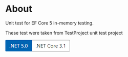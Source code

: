 ﻿# About

Unit test for EF Core 5 in-memory testing.

These test were taken from TestProject unit test project 

![image](assets/Versions.png)

